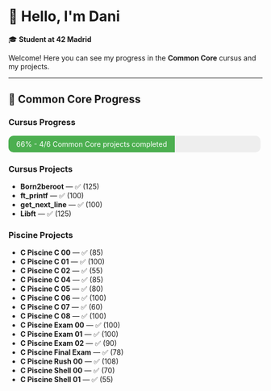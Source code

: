 # 👋 Hello, I'm Dani

🎓 **Student at 42 Madrid**

Welcome! Here you can see my progress in the **Common Core** cursus and my projects.

---

## 🚀 Common Core Progress

### Cursus Progress

<!-- PROGRESS START -->
<div style='background:#eee;border-radius:10px;overflow:hidden;width:100%;max-width:500px;margin-bottom:1em;'><div style='background:#4CAF50;width:66%;color:white;text-align:center;padding:8px 0;'>66% - 4/6 Common Core projects completed</div></div>
<!-- PROGRESS END -->

### Cursus Projects
<!-- CURSUS START -->
<ul>
<li><strong>Born2beroot</strong> — ✅ (125)</li>
<li><strong>ft_printf</strong> — ✅ (100)</li>
<li><strong>get_next_line</strong> — ✅ (100)</li>
<li><strong>Libft</strong> — ✅ (125)</li>
</ul>
<!-- CURSUS END -->

### Piscine Projects
<!-- PISCINE START -->
<ul>
<li><strong>C Piscine C 00</strong> — ✅ (85)</li>
<li><strong>C Piscine C 01</strong> — ✅ (100)</li>
<li><strong>C Piscine C 02</strong> — ✅ (55)</li>
<li><strong>C Piscine C 04</strong> — ✅ (85)</li>
<li><strong>C Piscine C 05</strong> — ✅ (80)</li>
<li><strong>C Piscine C 06</strong> — ✅ (100)</li>
<li><strong>C Piscine C 07</strong> — ✅ (60)</li>
<li><strong>C Piscine C 08</strong> — ✅ (100)</li>
<li><strong>C Piscine Exam 00</strong> — ✅ (100)</li>
<li><strong>C Piscine Exam 01</strong> — ✅ (100)</li>
<li><strong>C Piscine Exam 02</strong> — ✅ (90)</li>
<li><strong>C Piscine Final Exam</strong> — ✅ (78)</li>
<li><strong>C Piscine Rush 00</strong> — ✅ (108)</li>
<li><strong>C Piscine Shell 00</strong> — ✅ (70)</li>
<li><strong>C Piscine Shell 01</strong> — ✅ (55)</li>
</ul>
<!-- PISCINE END -->

